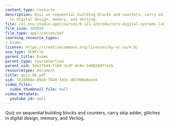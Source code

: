```yaml
---
content_type: resource
description: Quiz on sequential building blocks and counters, carry skip adder, glitches
  in digital design, memory, and Verilog.
file: /ol-ocw-studio-app/courses/6-111-introductory-digital-systems-laboratory-spring-2006/7628894e09a07b49163cd07d90a0ae45_quiz_06.pdf
file_size: 102659
file_type: application/pdf
learning_resource_types:
- Exams
license: https://creativecommons.org/licenses/by-nc-sa/4.0/
ocw_type: OCWFile
parent_title: Exams
parent_type: CourseSection
parent_uid: 9de2f044-f1b8-3cdf-dc9e-5d882607fe1b
resourcetype: Document
title: quiz_06.pdf
uid: 7628894e-09a0-7b49-163c-d07d90a0ae45
video_files:
  video_thumbnail_file: null
video_metadata:
  youtube_id: null
---
```

Quiz on sequential building blocks and counters, carry skip adder, glitches in digital design, memory, and Verilog.